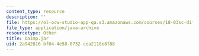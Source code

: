 ```yaml
---
content_type: resource
description: ''
file: https://ol-ocw-studio-app-qa.s3.amazonaws.com/courses/18-03sc-differential-equations-fall-2011/2a942816bf044e588732cea2118e8f88_Daimp.jar
file_type: application/java-archive
resourcetype: Other
title: Daimp.jar
uid: 2a942816-bf04-4e58-8732-cea2118e8f88
---
```

